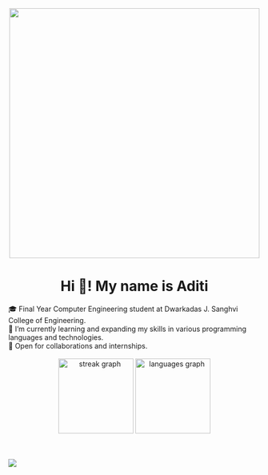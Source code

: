 <div align="center">
  <img height="500" src="https://user-images.githubusercontent.com/74038190/212750996-938b257b-266c-45a7-9af7-655341c0f58b.gif"  />
</div>
<h1 align="center">Hi 👋! My name is Aditi </h1>
<!-- <h3>An aspiring full stack developer</h3> -->
🎓 Final Year Computer Engineering student at Dwarkadas J. Sanghvi College of Engineering.<br>🌱 I’m currently learning and expanding my skills in various programming languages and technologies.<br>🤝 Open for collaborations and internships.
<!-- <br>📫 How to reach me: aditisbadkur@gmail.com -->
</br> </br>
<div align="center">
  <!-- <img src="https://github-readme-stats.vercel.app/api?username=aditibadkur&theme=gotham&hide_border=false&include_all_commits=true&count_private=true" height="150" alt="stats graph"  /> -->
  <img src="https://github-readme-streak-stats.herokuapp.com/?user=aditibadkur&theme=gotham&hide_border=false" height="150" alt="streak graph"  />
  <img src="https://github-readme-stats.vercel.app/api/top-langs/?username=aditibadkur&theme=gotham&hide_border=false&include_all_commits=true&count_private=true&layout=compact" height="150" alt="languages graph"  />
</div>
</br>  
</br>

![](https://komarev.com/ghpvc/?username=aditibadkur&color=ff69b4&label=VISITORS) 
</div>



<!-- Proudly created with GPRM ( https://gprm.itsvg.in ) -->
